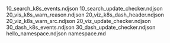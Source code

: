 10_search_k8s_events.ndjson
10_search_update_checker.ndjson
20_vis_k8s_warn_reason.ndjson
20_viz_k8s_dash_header.ndjson
20_viz_k8s_warn_src.ndjson
20_viz_update_checker.ndjson
30_dash_k8s_events.ndjson
30_dash_update_checker.ndjson
hello_namespace.ndjson
namespace.md
